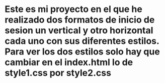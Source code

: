 # Este es mi proyecto en el que he realizado dos formatos de inicio de sesion un vertical y otro horizontal cada uno con sus diferentes estilos. Para ver los dos estilos solo hay que cambiar en el index.html lo de style1.css por style2.css